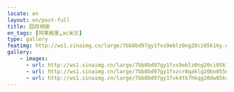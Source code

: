 ```yaml
---
locate: en
layout: en/post-full
title: 囧叔相册
en_tags: [阿莱格里,ac米兰]
type: gallery
featimg: http://ws1.sinaimg.cn/large/7bb8bd97gy1fxs9eblz0ng20ci05k1ky.gif
gallery:
    - images:
      - url: http://ws1.sinaimg.cn/large/7bb8bd97gy1fxs9eblz0ng20ci05k1ky.gif
      - url: http://ws1.sinaimg.cn/large/7bb8bd97gy1fxzcr8qaklg20bo055npf.gif
      - url: http://ws1.sinaimg.cn/large/7bb8bd97gy1fxk4tk7hkqg20dw05kx6r.gif
---
```

